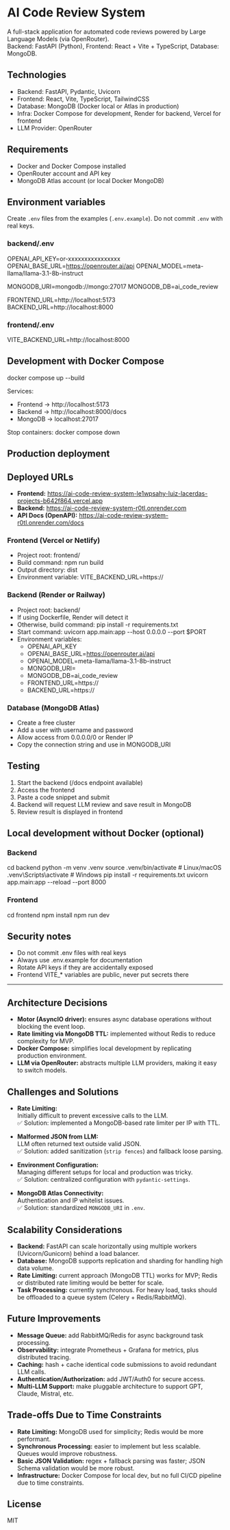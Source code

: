 # AI Code Review System

A full-stack application for automated code reviews powered by Large Language Models (via OpenRouter).  
Backend: FastAPI (Python), Frontend: React + Vite + TypeScript, Database: MongoDB.

## Technologies
- Backend: FastAPI, Pydantic, Uvicorn
- Frontend: React, Vite, TypeScript, TailwindCSS
- Database: MongoDB (Docker local or Atlas in production)
- Infra: Docker Compose for development, Render for backend, Vercel for frontend
- LLM Provider: OpenRouter

## Requirements
- Docker and Docker Compose installed
- OpenRouter account and API key
- MongoDB Atlas account (or local Docker MongoDB)

## Environment variables
Create `.env` files from the examples (`.env.example`). Do not commit `.env` with real keys.

### backend/.env
OPENAI_API_KEY=or-xxxxxxxxxxxxxxxx
OPENAI_BASE_URL=https://openrouter.ai/api
OPENAI_MODEL=meta-llama/llama-3.1-8b-instruct

MONGODB_URI=mongodb://mongo:27017
MONGODB_DB=ai_code_review

FRONTEND_URL=http://localhost:5173
BACKEND_URL=http://localhost:8000

### frontend/.env
VITE_BACKEND_URL=http://localhost:8000

## Development with Docker Compose
docker compose up --build

Services:
- Frontend → http://localhost:5173
- Backend → http://localhost:8000/docs
- MongoDB → localhost:27017

Stop containers:
docker compose down

## Production deployment

## Deployed URLs

- **Frontend:** https://ai-code-review-system-le1wpsahy-luiz-lacerdas-projects-b642f864.vercel.app
- **Backend:**  https://ai-code-review-system-r0tl.onrender.com
- **API Docs (OpenAPI):** https://ai-code-review-system-r0tl.onrender.com/docs

### Frontend (Vercel or Netlify)
- Project root: frontend/
- Build command: npm run build
- Output directory: dist
- Environment variable: VITE_BACKEND_URL=https://<backend-url>

### Backend (Render or Railway)
- Project root: backend/
- If using Dockerfile, Render will detect it
- Otherwise, build command: pip install -r requirements.txt
- Start command: uvicorn app.main:app --host 0.0.0.0 --port $PORT
- Environment variables:
  - OPENAI_API_KEY
  - OPENAI_BASE_URL=https://openrouter.ai/api
  - OPENAI_MODEL=meta-llama/llama-3.1-8b-instruct
  - MONGODB_URI=<Atlas connection string>
  - MONGODB_DB=ai_code_review
  - FRONTEND_URL=https://<frontend-url>
  - BACKEND_URL=https://<backend-url>

### Database (MongoDB Atlas)
- Create a free cluster
- Add a user with username and password
- Allow access from 0.0.0.0/0 or Render IP
- Copy the connection string and use in MONGODB_URI

## Testing
1. Start the backend (/docs endpoint available)
2. Access the frontend
3. Paste a code snippet and submit
4. Backend will request LLM review and save result in MongoDB
5. Review result is displayed in frontend

## Local development without Docker (optional)

### Backend
cd backend
python -m venv .venv
source .venv/bin/activate   # Linux/macOS
.venv\Scripts\activate    # Windows
pip install -r requirements.txt
uvicorn app.main:app --reload --port 8000

### Frontend
cd frontend
npm install
npm run dev

## Security notes
- Do not commit .env files with real keys
- Always use .env.example for documentation
- Rotate API keys if they are accidentally exposed
- Frontend VITE_* variables are public, never put secrets there

---

## Architecture Decisions
- **Motor (AsyncIO driver):** ensures async database operations without blocking the event loop.
- **Rate limiting via MongoDB TTL:** implemented without Redis to reduce complexity for MVP.
- **Docker Compose:** simplifies local development by replicating production environment.
- **LLM via OpenRouter:** abstracts multiple LLM providers, making it easy to switch models.

## Challenges and Solutions
- **Rate Limiting:**  
  Initially difficult to prevent excessive calls to the LLM.  
  ✅ Solution: implemented a MongoDB-based rate limiter per IP with TTL.

- **Malformed JSON from LLM:**  
  LLM often returned text outside valid JSON.  
  ✅ Solution: added sanitization (`strip fences`) and fallback loose parsing.

- **Environment Configuration:**  
  Managing different setups for local and production was tricky.  
  ✅ Solution: centralized configuration with `pydantic-settings`.

- **MongoDB Atlas Connectivity:**  
  Authentication and IP whitelist issues.  
  ✅ Solution: standardized `MONGODB_URI` in `.env`.

## Scalability Considerations
- **Backend:** FastAPI can scale horizontally using multiple workers (Uvicorn/Gunicorn) behind a load balancer.
- **Database:** MongoDB supports replication and sharding for handling high data volume.
- **Rate Limiting:** current approach (MongoDB TTL) works for MVP; Redis or distributed rate limiting would be better for scale.
- **Task Processing:** currently synchronous. For heavy load, tasks should be offloaded to a queue system (Celery + Redis/RabbitMQ).

## Future Improvements
- **Message Queue:** add RabbitMQ/Redis for async background task processing.
- **Observability:** integrate Prometheus + Grafana for metrics, plus distributed tracing.
- **Caching:** hash + cache identical code submissions to avoid redundant LLM calls.
- **Authentication/Authorization:** add JWT/Auth0 for secure access.
- **Multi-LLM Support:** make pluggable architecture to support GPT, Claude, Mistral, etc.

## Trade-offs Due to Time Constraints
- **Rate Limiting:** MongoDB used for simplicity; Redis would be more performant.
- **Synchronous Processing:** easier to implement but less scalable. Queues would improve robustness.
- **Basic JSON Validation:** regex + fallback parsing was faster; JSON Schema validation would be more robust.
- **Infrastructure:** Docker Compose for local dev, but no full CI/CD pipeline due to time constraints.

## License
MIT

